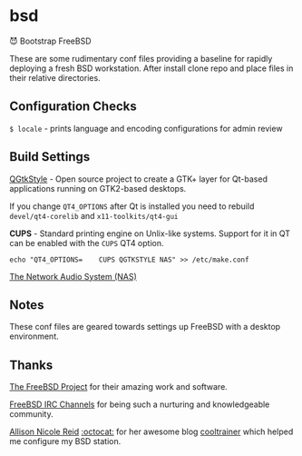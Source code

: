 # bsd

:smiling_imp: Bootstrap FreeBSD

These are some rudimentary conf files providing a baseline for rapidly
deploying a fresh BSD workstation. After install clone repo and place
files in their relative directories.

## Configuration Checks

`$ locale` - prints language and encoding configurations for admin review

## Build Settings

[QGtkStyle](https://en.wikipedia.org/wiki/QGtkStyle) - Open source project to create a GTK+ layer for Qt-based applications running on GTK2-based desktops.

If you change `QT4_OPTIONS` after Qt is installed you need to rebuild `devel/qt4-corelib` and `x11-toolkits/qt4-gui`

**CUPS** - Standard printing engine on Unlix-like systems. Support for it in QT can be enabled with the `CUPS` QT4 option.

`echo "QT4_OPTIONS=    CUPS QGTKSTYLE NAS" >> /etc/make.conf`

[The Network Audio System (NAS)](http://www.radscan.com/nas.html)

## Notes

These conf files are geared towards settings up FreeBSD with a desktop
environment.

## Thanks

[The FreeBSD Project](https://www.freebsd.org) for their amazing work and software.

[FreeBSD IRC Channels](https://wiki.freebsd.org/IrcChannels) for being such a nurturing and knowledgeable community.

[Allison Nicole Reid](https://cooltrainer.org/a-freebsd-desktop-howto/) [:octocat:](https://github.com/okeeblow/) for her awesome blog [cooltrainer](cooltrainer.org) which helped me configure my BSD station. 
